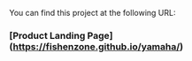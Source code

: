 You can find this project at the following URL:

### [Product Landing Page] (https://fishenzone.github.io/yamaha/)
